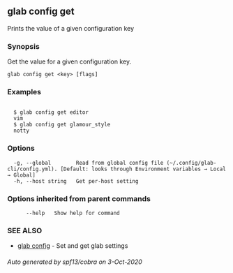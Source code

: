 ## glab config get

Prints the value of a given configuration key

### Synopsis

Get the value for a given configuration key.

```
glab config get <key> [flags]
```

### Examples

```

  $ glab config get editor
  vim
  $ glab config get glamour_style
  notty

```

### Options

```
  -g, --global        Read from global config file (~/.config/glab-cli/config.yml). [Default: looks through Environment variables → Local → Global]
  -h, --host string   Get per-host setting
```

### Options inherited from parent commands

```
      --help   Show help for command
```

### SEE ALSO

* [glab config](glab_config.md)	 - Set and get glab settings

###### Auto generated by spf13/cobra on 3-Oct-2020
